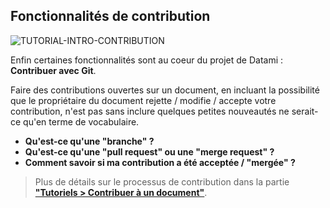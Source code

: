 ## Fonctionnalités de contribution

<div>
  <img
    alt="TUTORIAL-INTRO-CONTRIBUTION"
    src="https://raw.githubusercontent.com/multi-coop/datami-documentation-content/main/images/tutorial/commented/tutorial-contribution.png"
    />
</div>

Enfin certaines fonctionnalités sont au coeur du projet de Datami : **Contribuer avec Git**.

Faire des contributions ouvertes sur un document, en incluant la possibilité que le propriétaire du document rejette / modifie / accepte votre contribution, n'est pas sans inclure quelques petites nouveautés ne serait-ce qu'en terme de vocabulaire.

- **Qu'est-ce qu'une "branche" ?**
- **Qu'est-ce qu'une "pull request" ou une "merge request" ?**
- **Comment savoir si ma contribution a été acceptée / "mergée" ?**

> Plus de détails sur le processus de contribution dans la partie **["Tutoriels > Contribuer à un document"](/tutorial-contribution)**.
